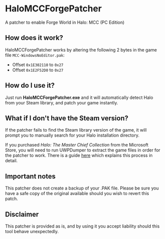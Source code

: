 # HaloMCCForgePatcher

A patcher to enable Forge World in Halo: MCC (PC Edition)

## How does it work?
HaloMCCForgePatcher works by altering the following 2 bytes in the game file `MCC-WindowsNoEditor.pak`:

* Offset `0x1E302110` to `0x27`
* Offset `0x1E2F52D0` to `0x27`

## How do I use it?
Just run **HaloMCCForgePatcher.exe** and it will automatically detect Halo from your Steam library, and patch your game instantly.

## What if I don't have the Steam version?
If the patcher fails to find the Steam library version of the game, it will prompt you to manually search for your Halo installation directory.

If you purchased *Halo: The Master Chief Collection* from the Microsoft Store, you will need to run UWPDumper to extract the game files in order for the patcher to work. There is a guide [here](https://www.reddit.com/r/halomods/comments/e5tsmu/dumping_the_ms_store_version_of_halo_mcc/) which explains this process in detail.

## Important notes
This patcher does not create a backup of your .PAK file. Please be sure you have a safe copy of the original available should you wish to revert this patch.

## Disclaimer
This patcher is provided as is, and by using it you accept liability should this tool behave unexpectedly.